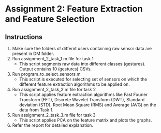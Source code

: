 # Assignment 2: Feature Extraction and Feature Selection

## Instructions
1. Make sure the folders of differnt users containing raw sensor data are present in DM folder.
2. Run assignment_2_task_1.m file for task 1
	* This script segments raw data into different classes (gestures). Output contains 10 (gestures) CSVs.
3. Run program_to_select_sensors.m
	* This script is executed for selecting set of sensors on which the different feature extraction algorithms to be applied on.
4. Run assignment_2_task_2.m file for task 2
	* This script applies feature extraction algorithms like Fast Fourier Transform (FFT), Discrete Wavelet Transform (DWT), Standard deviation (STD), Root Mean Square (RMS) and Average (AVG) on the data from Task 1.
5. Run assignment_2_task_3.m file for task 3
 	* This script applies PCA on the feature matrix and plots the graphs.
6. Refer the report for detailed explanation.
